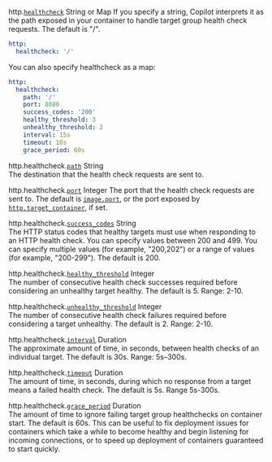 <span class="parent-field">http.</span><a id="http-healthcheck" href="#http-healthcheck" class="field">`healthcheck`</a> <span class="type">String or Map</span>
If you specify a string, Copilot interprets it as the path exposed in your container to handle target group health check requests. The default is "/".
```yaml
http:
  healthcheck: '/'
```
You can also specify healthcheck as a map:
```yaml
http:
  healthcheck:
    path: '/'
    port: 8080
    success_codes: '200'
    healthy_threshold: 3
    unhealthy_threshold: 2
    interval: 15s
    timeout: 10s
    grace_period: 60s
```

<span class="parent-field">http.healthcheck.</span><a id="http-healthcheck-path" href="#http-healthcheck-path" class="field">`path`</a> <span class="type">String</span>  
The destination that the health check requests are sent to.

<span class="parent-field">http.healthcheck.</span><a id="http-healthcheck-port" href="#http-healthcheck-port" class="field">`port`</a> <span class="type">Integer</span>
The port that the health check requests are sent to. The default is [`image.port`](./#image-port), or the port exposed by [`http.target_container`](./#http-target-container), if set.

<span class="parent-field">http.healthcheck.</span><a id="http-healthcheck-success-codes" href="#http-healthcheck-success-codes" class="field">`success_codes`</a> <span class="type">String</span>  
The HTTP status codes that healthy targets must use when responding to an HTTP health check. You can specify values between 200 and 499. You can specify multiple values (for example, "200,202") or a range of values (for example, "200-299"). The default is 200.

<span class="parent-field">http.healthcheck.</span><a id="http-healthcheck-healthy-threshold" href="#http-healthcheck-healthy-threshold" class="field">`healthy_threshold`</a> <span class="type">Integer</span>  
The number of consecutive health check successes required before considering an unhealthy target healthy. The default is 5. Range: 2-10.

<span class="parent-field">http.healthcheck.</span><a id="http-healthcheck-unhealthy-threshold" href="#http-healthcheck-unhealthy-threshold" class="field">`unhealthy_threshold`</a> <span class="type">Integer</span>  
The number of consecutive health check failures required before considering a target unhealthy. The default is 2. Range: 2-10.

<span class="parent-field">http.healthcheck.</span><a id="http-healthcheck-interval" href="#http-healthcheck-interval" class="field">`interval`</a> <span class="type">Duration</span>  
The approximate amount of time, in seconds, between health checks of an individual target. The default is 30s. Range: 5s–300s.

<span class="parent-field">http.healthcheck.</span><a id="http-healthcheck-timeout" href="#http-healthcheck-timeout" class="field">`timeout`</a> <span class="type">Duration</span>  
The amount of time, in seconds, during which no response from a target means a failed health check. The default is 5s. Range 5s-300s.

<span class="parent-field">http.healthcheck.</span><a id="http-healthcheck-grace-period" href="#http-healthcheck-grace-period" class="field">`grace_period`</a> <span class="type">Duration</span>  
The amount of time to ignore failing target group healthchecks on container start. The default is 60s. This can be useful to fix deployment issues for containers which take a while to become healthy and begin listening for incoming connections, or to speed up deployment of containers guaranteed to start quickly.
